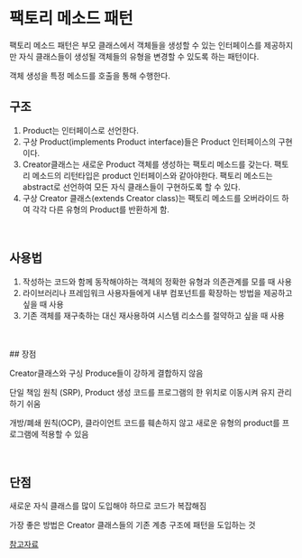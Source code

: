 # 팩토리 메소드 패턴

팩토리 메소드 패턴은 부모 클래스에서 객체들을 생성할 수 있는 인터페이스를 제공하지만 자식 클래스들이 생성될 객체들의 유형을 변경할 수 있도록 하는 패턴이다.

객체 생성을 특정 메소드를 호출을 통해 수행한다.

## 구조
1. Product는 인터페이스로 선언한다.
2. 구상 Product(implements Product interface)들은 Product 인터페이스의 구현이다.
2. Creator클래스는 새로운 Product 객체를 생성하는 팩토리 메소드를 갖는다. 팩토리 메소드의 리턴타입은 product 인터페이스와 같아야한다.
팩토리 메소드는 abstract로 선언하여 모든 자식 클래스들이 구현하도록 할 수 있다.
3. 구상 Creator 클래스(extends Creator class)는 팩토리 메소드를 오버라이드 하여 각각 다른 유형의 Product를 반환하게 함.

<br>

## 사용법
1. 작성하는 코드와 함께 동작해야하는 객체의 정확한 유형과 의존관계를 모를 때 사용
2. 라이브러리나 프레임워크 사용자들에게 내부 컴포넌트를 확장하는 방법을 제공하고 싶을 때 사용
3. 기존 객체를 재구축하는 대신 재사용하여 시스템 리소스를 절약하고 싶을 때 사용
<br>
<br>
## 장점

Creator클래스와 구싱 Produce들이 강하게 결합하지 않음

단일 책임 원칙 (SRP), Product 생성 코드를 프로그램의 한 위치로 이동시켜 유지 관리하기 쉬움

개방/폐쇄 원칙(OCP), 클라이언트 코드를 훼손하지 않고 새로운 유형의 product를 프로그램에 적용할 수 있음

<br>

## 단점

새로운 자식 클래스를 많이 도입해야 하므로 코드가 복잡해짐

가장 좋은 방법은 Creator 클래스들의 기존 계층 구조에 패턴을 도입하는 것


[참고자료](https://refactoring.guru/ko/design-patterns/factory-method)